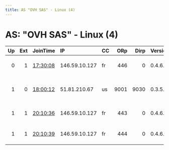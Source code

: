```yaml
---
title: AS "OVH SAS" - Linux (4)
---
```


# AS: "OVH SAS" - Linux (4)

|   Up |   Ext | JoinTime                                                                                              | IP            | CC   |   ORp |   Dirp | Version   | Contact                      | Nickname           |   eFamMembers |
|-----:|------:|:------------------------------------------------------------------------------------------------------|:--------------|:-----|------:|-------:|:----------|:-----------------------------|:-------------------|--------------:|
|    0 |     1 | [17:30:08](https://nusenu.github.io/OrNetStats/w/relay/921416B0B818F1557EFFB6FCE31FA99B6A67AFED.html) | 146.59.10.127 | fr   |   446 |      0 | 0.4.6.9   | Ogaderne Antifa &lt;ogaderne | OgaderneAntifaExit |             4 |
|    1 |     0 | [18:00:12](https://nusenu.github.io/OrNetStats/w/relay/90D95D21389DFB2A024AD80C0ABA1F13D6577FFB.html) | 51.81.210.67  | us   |  9001 |   9030 | 0.3.5.17  | No Mo &lt;02 runny.keys AT i | nomoglo            |             1 |
|    1 |     1 | [20:10:36](https://nusenu.github.io/OrNetStats/w/relay/6D26E8ABFC342AD8DECFA988F8BE66A950744C63.html) | 146.59.10.127 | fr   |   443 |      0 | 0.4.6.9   | Ogaderne Antifa &lt;ogaderne | OgaderneAntifaExit |             2 |
|    1 |     1 | [20:10:39](https://nusenu.github.io/OrNetStats/w/relay/5D4897876F92E852781E86107E0724D9FE6852DA.html) | 146.59.10.127 | fr   |   444 |      0 | 0.4.6.9   | Ogaderne Antifa &lt;ogaderne | OgaderneAntifaExit |             2 |
